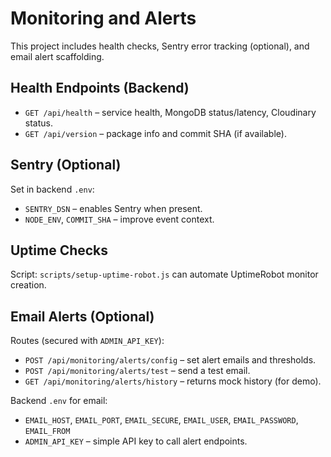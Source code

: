 # Monitoring and Alerts

This project includes health checks, Sentry error tracking (optional), and email alert scaffolding.

## Health Endpoints (Backend)

- `GET /api/health` – service health, MongoDB status/latency, Cloudinary status.
- `GET /api/version` – package info and commit SHA (if available).

## Sentry (Optional)

Set in backend `.env`:

- `SENTRY_DSN` – enables Sentry when present.
- `NODE_ENV`, `COMMIT_SHA` – improve event context.

## Uptime Checks

Script: `scripts/setup-uptime-robot.js` can automate UptimeRobot monitor creation.

## Email Alerts (Optional)

Routes (secured with `ADMIN_API_KEY`):

- `POST /api/monitoring/alerts/config` – set alert emails and thresholds.
- `POST /api/monitoring/alerts/test` – send a test email.
- `GET /api/monitoring/alerts/history` – returns mock history (for demo).

Backend `.env` for email:

- `EMAIL_HOST`, `EMAIL_PORT`, `EMAIL_SECURE`, `EMAIL_USER`, `EMAIL_PASSWORD`, `EMAIL_FROM`
- `ADMIN_API_KEY` – simple API key to call alert endpoints.

